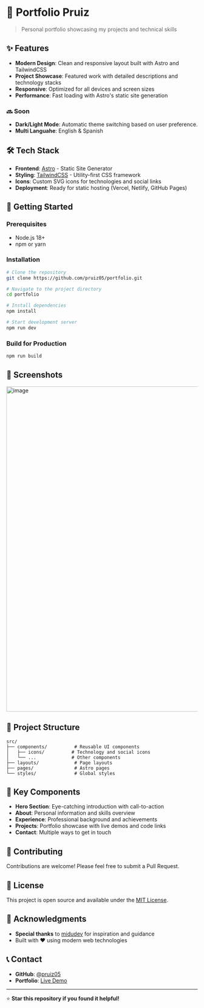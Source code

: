 # 🚀 Portfolio Pruiz

> Personal portfolio showcasing my projects and technical skills

## ✨ Features

- **Modern Design**: Clean and responsive layout built with Astro and TailwindCSS
- **Project Showcase**: Featured work with detailed descriptions and technology stacks
- **Responsive**: Optimized for all devices and screen sizes
- **Performance**: Fast loading with Astro's static site generation

### 🔜 Soon

- **Dark/Light Mode**: Automatic theme switching based on user preference.
- **Multi Languahe**: English & Spanish

## 🛠️ Tech Stack

- **Frontend**: [Astro](https://astro.build/) - Static Site Generator
- **Styling**: [TailwindCSS](https://tailwindcss.com/) - Utility-first CSS framework
- **Icons**: Custom SVG icons for technologies and social links
- **Deployment**: Ready for static hosting (Vercel, Netlify, GitHub Pages)

## 🚀 Getting Started

### Prerequisites

- Node.js 18+
- npm or yarn

### Installation

```bash
# Clone the repository
git clone https://github.com/pruiz05/portfolio.git

# Navigate to the project directory
cd portfolio

# Install dependencies
npm install

# Start development server
npm run dev
```

### Build for Production

```bash
npm run build
```

## 📱 Screenshots

<img width="1900" height="855" alt="image" src="https://github.com/user-attachments/assets/156709e3-036f-4526-b07a-bcdb780efa79" />

## 🎯 Project Structure

```
src/
├── components/          # Reusable UI components
│   ├── icons/          # Technology and social icons
│   └── ...             # Other components
├── layouts/             # Page layouts
├── pages/               # Astro pages
└── styles/              # Global styles
```

## 🌟 Key Components

- **Hero Section**: Eye-catching introduction with call-to-action
- **About**: Personal information and skills overview
- **Experience**: Professional background and achievements
- **Projects**: Portfolio showcase with live demos and code links
- **Contact**: Multiple ways to get in touch

## 🤝 Contributing

Contributions are welcome! Please feel free to submit a Pull Request.

## 📄 License

This project is open source and available under the [MIT License](LICENSE).

## 🙏 Acknowledgments

- **Special thanks** to [midudev](https://github.com/midudev) for inspiration and guidance
- Built with ❤️ using modern web technologies

## 📞 Contact

- **GitHub**: [@pruiz05](https://www.github.com/pruiz05)
- **Portfolio**: [Live Demo](your-portfolio-url-here)

---

⭐ **Star this repository if you found it helpful!**

